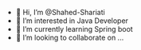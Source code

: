 - 👋 Hi, I’m @Shahed-Shariati
- 👀 I’m interested in Java Developer
- 🌱 I’m currently learning Spring boot
- 💞️ I’m looking to collaborate on ...


<!---
Shahed-Shariati/Shahed-Shariati is a ✨ special ✨ repository because its `README.md` (this file) appears on your GitHub profile.
You can click the Preview link to take a look at your changes.
--->
